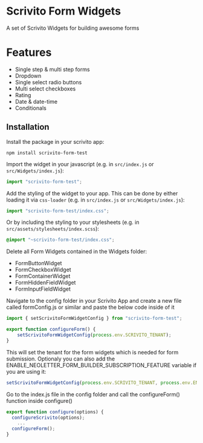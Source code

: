 # Scrivito Form Widgets

A set of Scrivito Widgets for building awesome forms

# Features
- Single step & multi step forms
- Dropdown
- Single select radio buttons
- Multi select checkboxes
- Rating
- Date & date-time
- Conditionals

## Installation

Install the package in your scrivito app:

```shell
npm install scrivito-form-test
```

Import the widget in your javascript (e.g. in `src/index.js` or `src/Widgets/index.js`):

```js
import "scrivito-form-test";
```

Add the styling of the widget to your app. 
This can be done by either loading it via `css-loader` (e.g. in `src/index.js` or `src/Widgets/index.js`):

```js
import "scrivito-form-test/index.css";
```

 Or by including the styling to your stylesheets (e.g. in `src/assets/stylesheets/index.scss`):

```scss
@import "~scrivito-form-test/index.css";
```

Delete all Form Widgets contained in the Widgets folder:
- FormButtonWidget
- FormCheckboxWidget
- FormContainerWidget
- FormHiddenFieldWidget
- FormInputFieldWidget

Navigate to the config folder in your Scrivito App and create a new file called formConfig.js or similar and paste the below code inside of it
```js
import { setScrivitoFormWidgetConfig } from "scrivito-form-test";

export function configureForm() {
    setScrivitoFormWidgetConfig(process.env.SCRIVITO_TENANT);
}
```
This will set the tenant for the form widgets which is needed for form submission. Optionaly you can also add the ENABLE_NEOLETTER_FORM_BUILDER_SUBSCRIPTION_FEATURE variable if you are using it:
```js
setScrivitoFormWidgetConfig(process.env.SCRIVITO_TENANT, process.env.ENABLE_NEOLETTER_FORM_BUILDER_SUBSCRIPTION_FEATURE);
 ```

Go to the index.js file in the config folder and call the configureForm() function inside configure()
```js
export function configure(options) {
  configureScrivito(options);
    ...
  configureForm();
}
```
